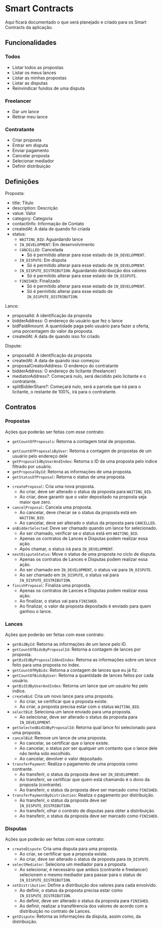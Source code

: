 # Smart Contracts

Aqui ficará documentado o que será planejado e criado para os Smart Contracts da aplicação.

## Funcionalidades

### Todos

- Listar todos as propostas
- Listar os meus lances
- Listar as minhas propostas
- Listar as disputas
- Reinvindicar fundos de uma disputa

### Freelancer

- Dar um lance
- Retirar meu lance

### Contratante

- Criar proposta
- Entrar em disputa
- Enviar pagamento
- Cancelar proposta
- Selecionar mediador
- Definir distribuição

## Definições

Proposta:

- title: Título
- description: Descrição
- value: Valor
- category: Categoria
- contactInfo: Informação de Contato
- createdAt: A data de quando foi criada
- status:
  - `WAITING_BID`: Aguardando lance
  - `IN_DEVELOPMENT`: Em desenvolvimento
  - `CANCELLED`: Cancelada
    - Só é permitido alterar para esse estado de `IN_DEVELOPMENT`.
  - `IN_DISPUTE`: Em disputa
    - Só é permitido alterar para esse estado de `IN_DEVELOPMENT`.
  - `IN_DISPUTE_DISTRIBUTION`: Aguardando distribuição dos valores
    - Só é permitido alterar para esse estado de `IN_DISPUTE`.
  - `FINISHED`: Finalizado
    - Só é permitido alterar para esse estado de `IN_DEVELOPMENT`.
    - Só é permitido alterar para esse estado de `IN_DISPUTE_DISTRIBUTION`.

Lance:

- proposalId: A identificação da proposta
- bidderAddress: O endereço do usuário que fez o lance
- bidPaidAmount: A quantidade paga pelo usuário para fazer a oferta, uma porcentagem do valor da proposta.
- createdAt: A data de quando isso foi criado

Dispute:

- proposalId: A identificação da proposta
- createdAt: A data de quando isso começou
- proposalCreatorAddress: O endereço do contratante
- bidderAddress: O endereço do licitante (freelancer)
- mediatorAddress?: Começará nulo, será decidido pelo licitante e o contratante.
- splitBidderShare?: Começará nulo, será a parcela que irá para o licitante, o restante de 100%, irá para o contratante.

## Contratos

### Propostas

Ações que poderão ser feitas com esse contrato:

- `getCountOfProposals`: Retorna a contagem total de propostas.

[//]: # (Talvez não seja necessário porque eu usarei a estrutura de dados https://docs.openzeppelin.com/contracts/4.x/api/utils#EnumerableMap)

[//]: # (- `getIndexOfProposalByAddress`: Retorna o indice de uma proposta na lista pelo endereço da proposta.)

- `getCountOfProposalsByUser`: Retorna a contagem de propostas de um usuário pelo endereço dele
- `getProposalIdByUserAndIndex`: Retorna o ID de uma proposta pelo indice filtrado por usuário.
- `getProposalById`: Retorna as informações de uma proposta.
- `getStatusOfProposal`: Retorna o status de uma proposta.

[//]: # (Talvez não seja necessário porque eu usarei a estrutura de dados https://docs.openzeppelin.com/contracts/4.x/api/utils#EnumerableMap)

[//]: # (- `getIndexOfMyProposalByAddress`: Retorna o indice de uma proposta pelo endereço da proposta.)

- `createProposal`: Cria uma nova proposta.
  - Ao criar, deve ser alterado o status da proposta para `WAITING_BID`.
  - Ao criar, deve garantir que o valor depositado na proposta seja maior que zero.
- `cancelProposal`: Cancela uma proposta.
  - Ao cancelar, deve checar se o status da proposta está em `WAITING_BID`. 
  - Ao cancelar, deve ser alterado o status da proposta para `CANCELLED`.
- `onBidderSelected`: Deve ser chamado quando um lance for selecionado.
  - Ao ser chamado, verificar se o status está em `WAITING_BID`.
  - Apenas os contratos de Lances e Disputas podem realizar essa ação.
  - Após chamar, o status irá para `IN_DEVELOPMENT`.
- `nextDisputeStatus`: Move o status de uma proposta no ciclo de disputa.
  - Apenas os contratos de Lances e Disputas podem realizar essa ação.
  - Ao ser chamado em `IN_DEVELOPMENT`, o status vai para `IN_DISPUTE`.
  - Ao ser chamado em `IN_DISPUTE`, o status vai para `IN_DISPUTE_DISTRIBUTION`.
- `finishProposal`: Finaliza uma proposta.
  - Apenas os contratos de Lances e Disputas podem realizar essa ação.
  - Ao finalizar, o status vai para `FINISHED`.
  - Ao finalizar, o valor da proposta depositado é enviado para quem ganhou o lance.
### Lances

Ações que poderão ser feitas com esse contrato:

- `getBidById`: Retorna as informações de um lance pelo ID.
- `getCountOfBidsByProposalId`: Retorna a contagem de lances por proposta.
- `getBidIdByProposalIdAndIndex`: Retorna as informações sobre um lance feito para uma proposta no index.
- `getCountOfMyBids`: Retorna a contagem de lances que eu já fiz.
- `getCountOfBidsByUser`: Retorna a quantidade de lances feitos por cada usuário.
- `getBidIdByUserAndIndex`: Retorna um lance que um usuário fez pelo indice.
- `createBid`: Cria um novo lance para uma proposta.
  - Ao criar, se certificar que a proposta existe.
  - Ao criar, a proposta precisa estar com o status `WAITING_BID`.
- `selectBid`: Seleciona um lance enviado para uma proposta.
  - Ao selecionar, deve ser alterado o status da proposta para `IN_DEVELOPMENT`.
- `getSelectedBidIdByProposalId`: Retorna qual lance foi selecionado para uma proposta.
- `cancelBid`: Remove um lance de uma proposta.
  - Ao cancelar, se certificar que o lance existe.
  - Ao cancelar, o status por ser qualquer um contanto que o lance dele não tenha sido escolhido.
  - Ao cancelar, devolver o valor depositado.
- `transferPayment`: Realiza o pagamento de uma proposta como contrante.
  - Ao transferir, o status da proposta deve ser `IN_DEVELOPMENT`.
  - Ao transferir, se certificar que quem está chamando é o dono da proposta (contrante).
  - Ao transferir, o status da proposta deve ser marcado como `FINISHED`.
- `transferPaymentByDistribution`: Realiza o pagamento por distribuição.
  - Ao transferir, o status da proposta deve ser `IN_DISPUTE_DISTRIBUTION`.
  - Ao transferir, olhar o contrato de disputas para obter a distribuição.
  - Ao transferir, o status da proposta deve ser marcado como `FINISHED`.

### Disputas

Ações que poderão ser feitas com esse contrato:

- `createDispute`: Cria uma disputa para uma proposta.
  - Ao criar, se certificar que a proposta existe.
  - Ao criar, deve ser alterado o status da proposta para `IN_DISPUTE`.
- `selectMediator`: Seleciona um mediador para a proposta.
  - Ao selecionar, é necessário que ambos (contrante e freelancer) selecionem o mesmo mediador para passar para o status de `IN_DISPUTE_DISTRIBUTION`.
- `setDistribution`: Define a distribuição dos valores para cada envolvido.
  - Ao definir, o status da proposta precisa estar como `IN_DISPUTE_DISTRIBUTION`.
  - Ao definir, deve ser alterado o status da proposta para `FINISHED`.
  - Ao definir, realizar a transfêrencia dos valores de acordo com a distribuição no contrato de Lances.
- `getDispute`: Retorna as informações da disputa, assim como, da distribuição.

